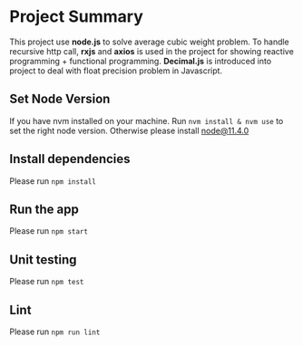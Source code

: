 # Project Summary
This project use **node.js** to solve average cubic weight problem.
To handle recursive http call, **rxjs** and **axios** is used in the project for showing reactive programming + functional programming.
**Decimal.js** is introduced into project to deal with float precision problem in Javascript.

## Set Node Version
If you have nvm installed on your machine. Run `nvm install & nvm use` to set the right node version.
Otherwise please install node@11.4.0

## Install dependencies
Please run `npm install`

## Run the app
Please run `npm start`

## Unit testing
Please run `npm test`

## Lint
Please run `npm run lint`
